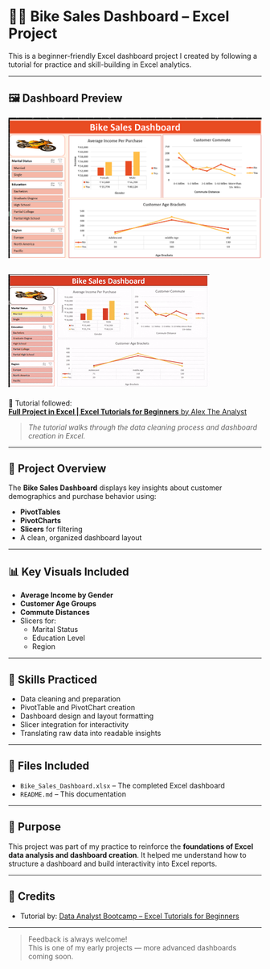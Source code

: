 # 🚴‍♂️ Bike Sales Dashboard – Excel Project

This is a beginner-friendly Excel dashboard project I created by following a tutorial for practice and skill-building in Excel analytics.

---

## 🖼️ Dashboard Preview

![Bike Sales Dashboard](dashboard.png)


![Dashboard Demo](dashboard.gif)
---


🎥 Tutorial followed:  
[**Full Project in Excel | Excel Tutorials for Beginners** by Alex The Analyst](https://youtu.be/opJgMj1IUrc?si=ViakrWW-ekNjxfcE)  
> *The tutorial walks through the data cleaning process and dashboard creation in Excel.*

---

## 📌 Project Overview

The **Bike Sales Dashboard** displays key insights about customer demographics and purchase behavior using:

- **PivotTables**  
- **PivotCharts**  
- **Slicers** for filtering  
- A clean, organized dashboard layout  

---

## 📊 Key Visuals Included

- **Average Income by Gender**  
- **Customer Age Groups**  
- **Commute Distances**  
- Slicers for:  
  - Marital Status  
  - Education Level  
  - Region  

---

## 🧠 Skills Practiced

- Data cleaning and preparation  
- PivotTable and PivotChart creation  
- Dashboard design and layout formatting  
- Slicer integration for interactivity  
- Translating raw data into readable insights  

---

## 📂 Files Included

- `Bike_Sales_Dashboard.xlsx` – The completed Excel dashboard  
- `README.md` – This documentation  

---

## 🎯 Purpose

This project was part of my practice to reinforce the **foundations of Excel data analysis and dashboard creation**. It helped me understand how to structure a dashboard and build interactivity into Excel reports.

---

## 🙏 Credits

- Tutorial by: [Data Analyst Bootcamp – Excel Tutorials for Beginners](https://youtu.be/opJgMj1IUrc?si=buY2A3hbCXgIqBOO)

---

> Feedback is always welcome!  
> This is one of my early projects — more advanced dashboards coming soon.

